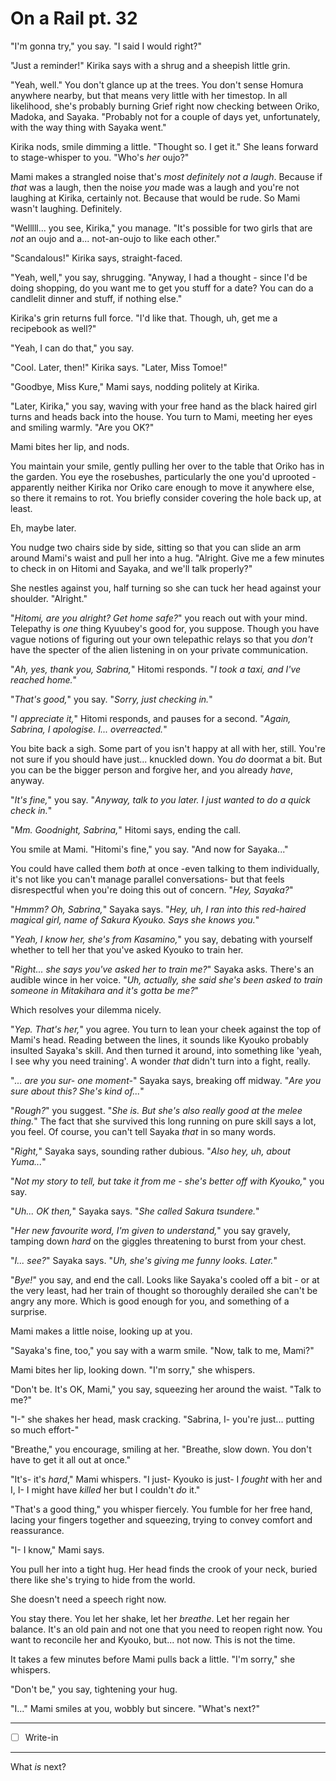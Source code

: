 # On a Rail pt. 32

"I'm gonna try," you say. "I said I would right?"

"Just a reminder!" Kirika says with a shrug and a sheepish little grin.

"Yeah, well." You don't glance up at the trees. You don't sense Homura anywhere nearby, but that means very little with her timestop. In all likelihood, she's probably burning Grief right now checking between Oriko, Madoka, and Sayaka. "Probably not for a couple of days yet, unfortunately, with the way thing with Sayaka went."

Kirika nods, smile dimming a little. "Thought so. I get it." She leans forward to stage-whisper to you. "Who's *her* oujo?"

Mami makes a strangled noise that's *most definitely not a laugh*. Because if *that* was a laugh, then the noise *you* made was a laugh and you're not laughing at Kirika, certainly not. Because that would be rude. So Mami wasn't laughing. Definitely.

"Welllll... you see, Kirika," you manage. "It's possible for two girls that are *not* an oujo and a... not-an-oujo to like each other."

"Scandalous!" Kirika says, straight-faced.

"Yeah, well," you say, shrugging. "Anyway, I had a thought - since I'd be doing shopping, do you want me to get you stuff for a date? You can do a candlelit dinner and stuff, if nothing else."

Kirika's grin returns full force. "I'd like that. Though, uh, get me a recipebook as well?"

"Yeah, I can do that," you say.

"Cool. Later, then!" Kirika says. "Later, Miss Tomoe!"

"Goodbye, Miss Kure," Mami says, nodding politely at Kirika.

"Later, Kirika," you say, waving with your free hand as the black haired girl turns and heads back into the house. You turn to Mami, meeting her eyes and smiling warmly. "Are you OK?"

Mami bites her lip, and nods.

You maintain your smile, gently pulling her over to the table that Oriko has in the garden. You eye the rosebushes, particularly the one you'd uprooted - apparently neither Kirika nor Oriko care enough to move it anywhere else, so there it remains to rot. You briefly consider covering the hole back up, at least.

Eh, maybe later.

You nudge two chairs side by side, sitting so that you can slide an arm around Mami's waist and pull her into a hug. "Alright. Give me a few minutes to check in on Hitomi and Sayaka, and we'll talk properly?"

She nestles against you, half turning so she can tuck her head against your shoulder. "Alright."

"*Hitomi, are you alright? Get home safe?*" you reach out with your mind. Telepathy is *one* thing Kyuubey's good for, you suppose. Though you have vague notions of figuring out your own telepathic relays so that you *don't* have the specter of the alien listening in on your private communication.

"*Ah, yes, thank you, Sabrina,*" Hitomi responds. "*I took a taxi, and I've reached home.*"

"*That's good,*" you say. "*Sorry, just checking in.*"

"*I appreciate it,*" Hitomi responds, and pauses for a second. "*Again, Sabrina, I apologise. I... overreacted.*"

You bite back a sigh. Some part of you isn't happy at all with her, still. You're not sure if you should have just... knuckled down. You *do* doormat a bit. But you can be the bigger person and forgive her, and you already *have*, anyway.

"*It's fine,*" you say. "*Anyway, talk to you later. I just wanted to do a quick check in.*"

"*Mm. Goodnight, Sabrina,*" Hitomi says, ending the call.

You smile at Mami. "Hitomi's fine," you say. "And now for Sayaka..."

You could have called them *both* at once -even talking to them individually, it's not like you can't manage parallel conversations- but that feels disrespectful when you're doing this out of concern. "*Hey, Sayaka?*"

"*Hmmm? Oh, Sabrina,*" Sayaka says. "*Hey, uh, I ran into this red-haired magical girl, name of Sakura Kyouko. Says she knows you.*"

"*Yeah, I know her, she's from Kasamino,*" you say, debating with yourself whether to tell her that you've asked Kyouko to train her.

"*Right... she says you've asked her to train me?*" Sayaka asks. There's an audible wince in her voice. "*Uh, actually, she said she's been asked to train someone in Mitakihara and it's gotta be me?*"

Which resolves your dilemma nicely.

"*Yep. That's her,*" you agree. You turn to lean your cheek against the top of Mami's head. Reading between the lines, it sounds like Kyouko probably insulted Sayaka's skill. And then turned it around, into something like 'yeah, I see why you need training'. A wonder *that* didn't turn into a fight, really.

"*... are you sur- one moment-*" Sayaka says, breaking off midway. "*Are you sure about this? She's kind of...*"

"*Rough?*" you suggest. "*She is. But she's also *really good* at the melee thing.*" The fact that she survived this long running on pure skill says a lot, you feel. Of course, you can't tell Sayaka *that* in so many words.

"*Right,*" Sayaka says, sounding rather dubious. "*Also hey, uh, about Yuma...*"

"*Not my story to tell, but take it from me - she's better off with Kyouko,*" you say.

"*Uh... OK then,*" Sayaka says. "*She called Sakura tsundere.*"

"*Her new favourite word, I'm given to understand,*" you say gravely, tamping down *hard* on the giggles threatening to burst from your chest.

"*I... see?*" Sayaka says. "*Uh, she's giving me funny looks. Later.*"

"*Bye!*" you say, and end the call. Looks like Sayaka's cooled off a bit - or at the very least, had her train of thought so thoroughly derailed she can't be angry any more. Which is good enough for you, and something of a surprise.

Mami makes a little noise, looking up at you.

"Sayaka's fine, too," you say with a warm smile. "Now, talk to me, Mami?"

Mami bites her lip, looking down. "I'm sorry," she whispers.

"Don't be. It's OK, Mami," you say, squeezing her around the waist. "Talk to me?"

"I-" she shakes her head, mask cracking. "Sabrina, I- you're just... putting so much effort-"

"Breathe," you encourage, smiling at her. "Breathe, slow down. You don't have to get it all out at once."

"It's- it's *hard*," Mami whispers. "I just- Kyouko is just- I *fought* with her and I, I- I might have *killed* her but I couldn't *do* it."

"That's a good thing," you whisper fiercely. You fumble for her free hand, lacing your fingers together and squeezing, trying to convey comfort and reassurance.

"I- I know," Mami says.

You pull her into a tight hug. Her head finds the crook of your neck, buried there like she's trying to hide from the world.

She doesn't need a speech right now.

You stay there. You let her shake, let her *breathe*. Let her regain her balance. It's an old pain and not one that you need to reopen right now. You want to reconcile her and Kyouko, but... not now. This is not the time.

It takes a few minutes before Mami pulls back a little. "I'm sorry," she whispers.

"Don't be," you say, tightening your hug.

"I..." Mami smiles at you, wobbly but sincere. "What's next?"

---

- [ ] Write-in

---

What *is* next?
